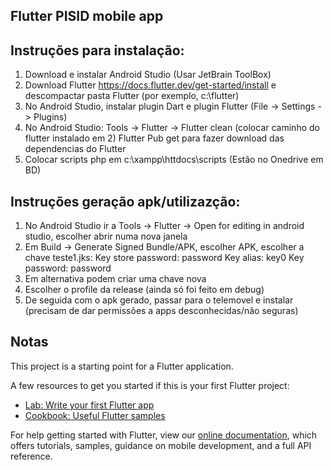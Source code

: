 ## Flutter PISID mobile app

## Instruções para instalação:

1) Download e instalar Android Studio (Usar JetBrain ToolBox)
2) Download Flutter https://docs.flutter.dev/get-started/install  e descompactar pasta Flutter (por exemplo, c:\flutter)
3) No Android Studio, instalar plugin Dart e plugin Flutter (File -> Settings -> Plugins)
4) No Android Studio:
  Tools -> Flutter -> Flutter clean (colocar caminho do flutter instalado em 2)
  Flutter Pub get para fazer download das dependencias do Flutter
5) Colocar scripts php em c:\xampp\httdocs\scripts (Estão no Onedrive em BD)

## Instruções geração apk/utilizazção:

1) No Android Studio ir a Tools -> Flutter -> Open for editing in android studio, escolher abrir numa nova janela
2) Em Build -> Generate Signed Bundle/APK, escolher APK, escolher a chave teste1.jks:
    Key store password: password
    Key alias: key0
    Key password: password
3) Em alternativa podem criar uma chave nova
4) Escolher o profile da release (ainda só foi feito em debug)
5) De seguida com o apk gerado, passar para o telemovel e instalar (precisam de dar permissões a apps desconhecidas/não seguras)

## Notas
This project is a starting point for a Flutter application.

A few resources to get you started if this is your first Flutter project:

- [Lab: Write your first Flutter app](https://flutter.dev/docs/get-started/codelab)
- [Cookbook: Useful Flutter samples](https://flutter.dev/docs/cookbook)

For help getting started with Flutter, view our
[online documentation](https://flutter.dev/docs), which offers tutorials,
samples, guidance on mobile development, and a full API reference.
